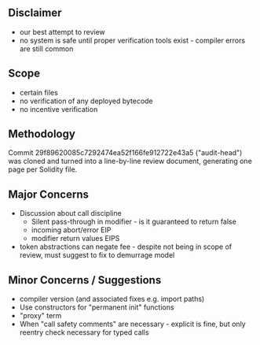 Disclaimer
---

* our best attempt to review
* no system is safe until proper verification tools exist - compiler errors are still common

Scope
---

* certain files
* no verification of any deployed bytecode
* no incentive verification

Methodology
---

Commit 29f89620085c7292474ea52f166fe912722e43a5 ("audit-head") was cloned and turned into a line-by-line review document, generating one page per Solidity file.

Major Concerns
---

* Discussion about call discipline
    * Silent pass-through in modifier - is it guaranteed to return false
    * incoming abort/error EIP
    * modifier return values EIPS
* token abstractions can negate fee - despite not being in scope of review, must suggest to fix to demurrage model

Minor Concerns / Suggestions
---

* compiler version (and associated fixes e.g. import paths)
* Use constructors for "permanent init" functions
* "proxy" term
* When "call safety comments" are necessary - explicit is fine, but only reentry check necessary for typed calls
